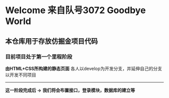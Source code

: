 # Welcome 来自队号3072 Goodbye World

## 本仓库用于存放仿掘金项目代码

### 目前项目处于第一个里程阶段

**由HTML+CSS所构建的静态页面**
各人以develop为开发分支，并延伸自己的分支以开发不同项目

<hr>

**这一阶段完成后 →**
**我们将会布置接口，登录模块，数据库的建立等**